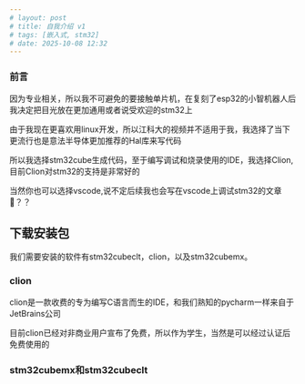 ```yaml
---
# layout: post
# title: 自我介绍 v1
# tags: [嵌入式, stm32]
# date: 2025-10-08 12:32
---
```

### 前言

因为专业相关，所以我不可避免的要接触单片机，在复刻了esp32的小智机器人后我决定把目光放在更加通用或者说受欢迎的stm32上

由于我现在更喜欢用linux开发，所以江科大的视频并不适用于我，我选择了当下更流行也是意法半导体更加推荐的Hal库来写代码

所以我选择stm32cube生成代码，至于编写调试和烧录使用的IDE，我选择Clion,目前Clion对stm32的支持是非常好的

当然你也可以选择vscode,说不定后续我也会写在vscode上调试stm32的文章🤔？？

## 下载安装包
我们需要安装的软件有stm32cubeclt，clion，以及stm32cubemx。

### clion
clion是一款收费的专为编写C语言而生的IDE，和我们熟知的pycharm一样来自于JetBrains公司

目前clion已经对非商业用户宣布了免费，所以作为学生，当然是可以经过认证后免费使用的

### stm32cubemx和stm32cubeclt
